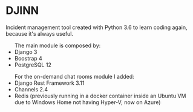 # DJINN
Incident management tool created with Python 3.6 to learn coding again, because it's always useful. <br />
<ul>
The main module is composed by:
  <li>Django 3</li>
  <li>Boostrap 4</li>
  <li>PostgreSQL 12</li>
</ul>
<ul>
For the on-demand chat rooms module I added:
  <li>Django Rest Framework 3.11</li>
  <li>Channels 2.4</li>
  <li>Redis (previously running in a docker container inside an Ubuntu VM due to Windows Home not having Hyper-V; now on Azure)</li>
</ul>
